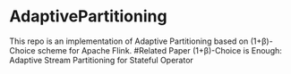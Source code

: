 # AdaptivePartitioning
This repo is an implementation of Adaptive Partitioning based on (1+β)-Choice scheme for Apache Flink.
#Related Paper
(1+β)-Choice is Enough: Adaptive Stream Partitioning for Stateful Operator

